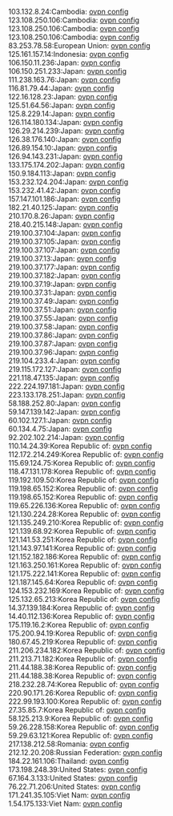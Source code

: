 103.132.8.24:Cambodia: [ovpn config](vpn/103_132_8_24.ovpn)  
123.108.250.106:Cambodia: [ovpn config](vpn/123_108_250_106.ovpn)  
123.108.250.106:Cambodia: [ovpn config](vpn/123_108_250_106.ovpn)  
123.108.250.106:Cambodia: [ovpn config](vpn/123_108_250_106.ovpn)  
83.253.78.58:European Union: [ovpn config](vpn/83_253_78_58.ovpn)  
125.161.157.14:Indonesia: [ovpn config](vpn/125_161_157_14.ovpn)  
106.150.11.236:Japan: [ovpn config](vpn/106_150_11_236.ovpn)  
106.150.251.233:Japan: [ovpn config](vpn/106_150_251_233.ovpn)  
111.238.163.76:Japan: [ovpn config](vpn/111_238_163_76.ovpn)  
116.81.79.44:Japan: [ovpn config](vpn/116_81_79_44.ovpn)  
122.16.128.23:Japan: [ovpn config](vpn/122_16_128_23.ovpn)  
125.51.64.56:Japan: [ovpn config](vpn/125_51_64_56.ovpn)  
125.8.229.14:Japan: [ovpn config](vpn/125_8_229_14.ovpn)  
126.114.180.134:Japan: [ovpn config](vpn/126_114_180_134.ovpn)  
126.29.214.239:Japan: [ovpn config](vpn/126_29_214_239.ovpn)  
126.38.176.140:Japan: [ovpn config](vpn/126_38_176_140.ovpn)  
126.89.154.10:Japan: [ovpn config](vpn/126_89_154_10.ovpn)  
126.94.143.231:Japan: [ovpn config](vpn/126_94_143_231.ovpn)  
133.175.174.202:Japan: [ovpn config](vpn/133_175_174_202.ovpn)  
150.9.184.113:Japan: [ovpn config](vpn/150_9_184_113.ovpn)  
153.232.124.204:Japan: [ovpn config](vpn/153_232_124_204.ovpn)  
153.232.41.42:Japan: [ovpn config](vpn/153_232_41_42.ovpn)  
157.147.101.186:Japan: [ovpn config](vpn/157_147_101_186.ovpn)  
182.21.40.125:Japan: [ovpn config](vpn/182_21_40_125.ovpn)  
210.170.8.26:Japan: [ovpn config](vpn/210_170_8_26.ovpn)  
218.40.215.148:Japan: [ovpn config](vpn/218_40_215_148.ovpn)  
219.100.37.104:Japan: [ovpn config](vpn/219_100_37_104.ovpn)  
219.100.37.105:Japan: [ovpn config](vpn/219_100_37_105.ovpn)  
219.100.37.107:Japan: [ovpn config](vpn/219_100_37_107.ovpn)  
219.100.37.13:Japan: [ovpn config](vpn/219_100_37_13.ovpn)  
219.100.37.177:Japan: [ovpn config](vpn/219_100_37_177.ovpn)  
219.100.37.182:Japan: [ovpn config](vpn/219_100_37_182.ovpn)  
219.100.37.19:Japan: [ovpn config](vpn/219_100_37_19.ovpn)  
219.100.37.31:Japan: [ovpn config](vpn/219_100_37_31.ovpn)  
219.100.37.49:Japan: [ovpn config](vpn/219_100_37_49.ovpn)  
219.100.37.51:Japan: [ovpn config](vpn/219_100_37_51.ovpn)  
219.100.37.55:Japan: [ovpn config](vpn/219_100_37_55.ovpn)  
219.100.37.58:Japan: [ovpn config](vpn/219_100_37_58.ovpn)  
219.100.37.86:Japan: [ovpn config](vpn/219_100_37_86.ovpn)  
219.100.37.87:Japan: [ovpn config](vpn/219_100_37_87.ovpn)  
219.100.37.96:Japan: [ovpn config](vpn/219_100_37_96.ovpn)  
219.104.233.4:Japan: [ovpn config](vpn/219_104_233_4.ovpn)  
219.115.172.127:Japan: [ovpn config](vpn/219_115_172_127.ovpn)  
221.118.47.135:Japan: [ovpn config](vpn/221_118_47_135.ovpn)  
222.224.197.181:Japan: [ovpn config](vpn/222_224_197_181.ovpn)  
223.133.178.251:Japan: [ovpn config](vpn/223_133_178_251.ovpn)  
58.188.252.80:Japan: [ovpn config](vpn/58_188_252_80.ovpn)  
59.147.139.142:Japan: [ovpn config](vpn/59_147_139_142.ovpn)  
60.102.127.1:Japan: [ovpn config](vpn/60_102_127_1.ovpn)  
60.134.4.75:Japan: [ovpn config](vpn/60_134_4_75.ovpn)  
92.202.102.214:Japan: [ovpn config](vpn/92_202_102_214.ovpn)  
110.14.24.39:Korea Republic of: [ovpn config](vpn/110_14_24_39.ovpn)  
112.172.214.249:Korea Republic of: [ovpn config](vpn/112_172_214_249.ovpn)  
115.69.124.75:Korea Republic of: [ovpn config](vpn/115_69_124_75.ovpn)  
118.47.131.178:Korea Republic of: [ovpn config](vpn/118_47_131_178.ovpn)  
119.192.109.50:Korea Republic of: [ovpn config](vpn/119_192_109_50.ovpn)  
119.198.65.152:Korea Republic of: [ovpn config](vpn/119_198_65_152.ovpn)  
119.198.65.152:Korea Republic of: [ovpn config](vpn/119_198_65_152.ovpn)  
119.65.226.136:Korea Republic of: [ovpn config](vpn/119_65_226_136.ovpn)  
121.130.224.28:Korea Republic of: [ovpn config](vpn/121_130_224_28.ovpn)  
121.135.249.210:Korea Republic of: [ovpn config](vpn/121_135_249_210.ovpn)  
121.139.68.92:Korea Republic of: [ovpn config](vpn/121_139_68_92.ovpn)  
121.141.53.251:Korea Republic of: [ovpn config](vpn/121_141_53_251.ovpn)  
121.143.97.141:Korea Republic of: [ovpn config](vpn/121_143_97_141.ovpn)  
121.152.182.186:Korea Republic of: [ovpn config](vpn/121_152_182_186.ovpn)  
121.163.250.161:Korea Republic of: [ovpn config](vpn/121_163_250_161.ovpn)  
121.175.222.141:Korea Republic of: [ovpn config](vpn/121_175_222_141.ovpn)  
121.187.145.64:Korea Republic of: [ovpn config](vpn/121_187_145_64.ovpn)  
124.153.232.169:Korea Republic of: [ovpn config](vpn/124_153_232_169.ovpn)  
125.132.65.213:Korea Republic of: [ovpn config](vpn/125_132_65_213.ovpn)  
14.37.139.184:Korea Republic of: [ovpn config](vpn/14_37_139_184.ovpn)  
14.40.112.136:Korea Republic of: [ovpn config](vpn/14_40_112_136.ovpn)  
175.119.16.2:Korea Republic of: [ovpn config](vpn/175_119_16_2.ovpn)  
175.200.94.19:Korea Republic of: [ovpn config](vpn/175_200_94_19.ovpn)  
180.67.45.219:Korea Republic of: [ovpn config](vpn/180_67_45_219.ovpn)  
211.206.234.182:Korea Republic of: [ovpn config](vpn/211_206_234_182.ovpn)  
211.213.71.182:Korea Republic of: [ovpn config](vpn/211_213_71_182.ovpn)  
211.44.188.38:Korea Republic of: [ovpn config](vpn/211_44_188_38.ovpn)  
211.44.188.38:Korea Republic of: [ovpn config](vpn/211_44_188_38.ovpn)  
218.232.28.74:Korea Republic of: [ovpn config](vpn/218_232_28_74.ovpn)  
220.90.171.26:Korea Republic of: [ovpn config](vpn/220_90_171_26.ovpn)  
222.99.193.100:Korea Republic of: [ovpn config](vpn/222_99_193_100.ovpn)  
27.35.85.7:Korea Republic of: [ovpn config](vpn/27_35_85_7.ovpn)  
58.125.213.9:Korea Republic of: [ovpn config](vpn/58_125_213_9.ovpn)  
59.26.228.158:Korea Republic of: [ovpn config](vpn/59_26_228_158.ovpn)  
59.29.63.121:Korea Republic of: [ovpn config](vpn/59_29_63_121.ovpn)  
217.138.212.58:Romania: [ovpn config](vpn/217_138_212_58.ovpn)  
212.12.20.208:Russian Federation: [ovpn config](vpn/212_12_20_208.ovpn)  
184.22.161.106:Thailand: [ovpn config](vpn/184_22_161_106.ovpn)  
173.198.248.39:United States: [ovpn config](vpn/173_198_248_39.ovpn)  
67.164.3.133:United States: [ovpn config](vpn/67_164_3_133.ovpn)  
76.22.71.206:United States: [ovpn config](vpn/76_22_71_206.ovpn)  
171.241.35.105:Viet Nam: [ovpn config](vpn/171_241_35_105.ovpn)  
1.54.175.133:Viet Nam: [ovpn config](vpn/1_54_175_133.ovpn)  
